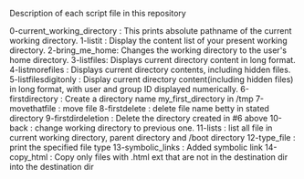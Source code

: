 Description of each script file in this repository

0-current_working_directory : This prints absolute pathname of the current working directory.
1-listit : Display the content list of your present working directory.
2-bring_me_home: Changes the working directory to the user's home directory.
3-listfiles: Displays current directory content in long format.
4-listmorefiles : Displays current directory contents, including hidden files.
5-listfilesdigitonly : Display current directory content(including hidden files) in long format, with user and group ID displayed numerically.
6-firstdirectory : Create a directory name my_first_directory in /tmp
7-movethatfile : move file
8-firstdelete : delete file name betty in stated directory
9-firstdirdeletion : Delete the directory created in #6 above
10-back : change working directory to previous one.
11-lists : list all file in current working directory, parent directory and /boot directory
12-type_file : print the specified file type
13-symbolic_links : Added symbolic link
14-copy_html : Copy only files with .html ext that are not in the destination dir into the destination dir

